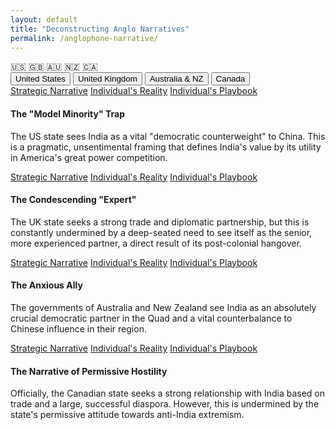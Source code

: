 ```yaml
---
layout: default
title: "Deconstructing Anglo Narratives"
permalink: /anglophone-narrative/
---
```


<div class="flag-container">
  <span title="United States" role="img" aria-label="United States Flag">🇺🇸</span>
  <span title="United Kingdom" role="img" aria-label="United Kingdom Flag">🇬🇧</span>
  <span title="Australia" role="img" aria-label="Australia Flag">🇦🇺</span>
  <span title="New Zealand" role="img" aria-label="New Zealand Flag">🇳🇿</span>
  <span title="Canada" role="img" aria-label="Canada Flag">🇨🇦</span>
</div>

<div class="tab-container">
  <div class="tab-buttons">
    <button class="tab-button active" onclick="openTab(event, 'us')">United States</button>
    <button class="tab-button" onclick="openTab(event, 'uk')">United Kingdom</button>
    <button class="tab-button" onclick="openTab(event, 'aus-nz')">Australia & NZ</button>
    <button class="tab-button" onclick="openTab(event, 'canada')">Canada</button>
  </div>

  <div id="us" class="tab-content" style="display:block;">
    <div class="master-detail-container">
      <div class="master-pane">
        <a href="#us-strategic" class="master-link active">Strategic Narrative</a>
        <a href="#us-reality" class="master-link">Individual's Reality</a>
        <a href="#us-playbook" class="master-link">Individual's Playbook</a>
      </div>
      <div class="detail-pane">
        <div id="us-strategic" class="detail-content">
          <h4>The "Model Minority" Trap</h4>
          <p>The US state sees India as a vital "democratic counterweight" to China. This is a pragmatic, unsentimental framing that defines India's value by its utility in America's great power competition.</p>
        </div>
        <div id="us-reality" class="detail-content" style="display:none;">
          <h4>The Individual's Reality</h4>
          <p>You are likely to encounter the "Model Minority" stereotype. This is a double-edged sword:</p>
          <ul>
            <li><strong>The "Positive":</strong> You will be seen as hardworking, intelligent, and successful.</li>
            <li><strong>The "Negative" (The Trap):</strong> This stereotype is incredibly limiting, often confining you to the "techie" box while ignoring leadership potential. It also creates a divisive wedge between Indian-Americans and other minority groups.</li>
          </ul>
        </div>
        <div id="us-playbook" class="detail-content" style="display:none;">
          <h4>The Individual's Playbook</h4>
          <ol>
            <li><strong>Reject the Box:</strong> Actively push back against the stereotype by taking on leadership roles and demonstrating creative, strategic thinking.</li>
            <li><strong>Control the Narrative:</strong> Use ignorance as an opportunity to provide a concise, powerful counter-narrative about modern India.</li>
            <li><strong>Build Alliances:</strong> Actively build relationships with all communities to break down the divisive effect of the model minority myth.</li>
          </ol>
        </div>
      </div>
    </div>
  </div>

  <div id="uk" class="tab-content">
    <div class="master-detail-container">
      <div class="master-pane">
        <a href="#uk-strategic" class="master-link active">Strategic Narrative</a>
        <a href="#uk-reality" class="master-link">Individual's Reality</a>
        <a href="#uk-playbook" class="master-link">Individual's Playbook</a>
      </div>
      <div class="detail-pane">
        <div id="uk-strategic" class="detail-content">
          <h4>The Condescending "Expert"</h4>
          <p>The UK state seeks a strong trade and diplomatic partnership, but this is constantly undermined by a deep-seated need to see itself as the senior, more experienced partner, a direct result of its post-colonial hangover.</p>
        </div>
        <div id="uk-reality" class="detail-content" style="display:none;">
          <h4>The Individual's Reality</h4>
          <p>You will likely encounter the "Expert Gaze"—the assumption that the British person you are speaking to inherently understands India better than you do. They will lecture you on your own history and express surprise at your sophistication, a microaggression rooted in a baseline assumption of Indian backwardness. This is the external manifestation of our own <strong><a href="/indian-narrative/colonial-hangover/">Colonial Hangover</a></strong>.</p>
        </div>
        <div id="uk-playbook" class="detail-content" style="display:none;">
          <h4>The Individual's Playbook</h4>
          <ol>
            <li><strong>Do Not Defer:</strong> Calmly and confidently correct their assumptions. You are the expert on your own reality.</li>
            <li><strong>Use Understated Confidence:</strong> A polite, firm statement is more effective than an angry outburst.</li>
            <li><strong>Demand Professional Equality:</strong> The relationship must be based on merit, not some imagined historical hierarchy.</li>
          </ol>
        </div>
      </div>
    </div>
  </div>

  <div id="aus-nz" class="tab-content">
    <div class="master-detail-container">
      <div class="master-pane">
        <a href="#aus-nz-strategic" class="master-link active">Strategic Narrative</a>
        <a href="#aus-nz-reality" class="master-link">Individual's Reality</a>
        <a href="#aus-nz-playbook" class="master-link">Individual's Playbook</a>
      </div>
      <div class="detail-pane">
        <div id="aus-nz-strategic" class="detail-content">
          <h4>The Anxious Ally</h4>
          <p>The governments of Australia and New Zealand see India as an absolutely crucial democratic partner in the Quad and a vital counterbalance to Chinese influence in their region.</p>
        </div>
        <div id="aus-nz-reality" class="detail-content" style="display:none;">
          <h4>The Individual's Reality</h4>
          <p>The experience can be a jarring "hot and cold" mix. You will find a deep appreciation for India's strategic importance in official circles, but may also encounter a significant amount of casual racism at the social level, rooted in a historical anxiety about being "overrun" by Asia.</p>
        </div>
        <div id="aus-nz-playbook" class="detail-content" style="display:none;">
          <h4>The Individual's Playbook</h4>
          <ol>
            <li><strong>Understand the Dichotomy:</strong> Be aware that the positive strategic narrative has not yet fully filtered down to all levels of society.</li>
            <li><strong>Leverage the Strategic Narrative:</strong> In professional settings, lean into the powerful narrative of the "Quad partnership."</li>
            <li><strong>Confront Social Racism Directly:</strong> Casual racism should not be tolerated. A calm but firm response is the most effective tool.</li>
          </ol>
        </div>
      </div>
    </div>
  </div>

  <div id="canada" class="tab-content">
    <div class="master-detail-container">
      <div class="master-pane">
        <a href="#canada-strategic" class="master-link active">Strategic Narrative</a>
        <a href="#canada-reality" class="master-link">Individual's Reality</a>
        <a href="#canada-playbook" class="master-link">Individual's Playbook</a>
      </div>
      <div class="detail-pane">
        <div id="canada-strategic" class="detail-content">
          <h4>The Narrative of Permissive Hostility</h4>
          <p>Officially, the Canadian state seeks a strong relationship with India based on trade and a large, successful diaspora. However, this is undermined by the state's permissive attitude towards anti-India extremism.</p>
        </div>
        <div id="canada-reality" class="detail-content" style="display:none;">
          <h4>The Individual's Reality</h4>
          <p>The friction is a jarring disconnect between a generally welcoming multicultural society and the state's tolerance of Khalistani extremism. For an individual, this is the unsettling knowledge that the country you live in provides a safe haven to groups that seek to dismember your country of origin.</p>
        </div>
        <div id="canada-playbook" class="detail-content" style="display:none;">
          <h4>The Individual's Playbook</h4>
          <ol>
            <li><strong>Recognize the Disconnect:</strong> The issue is not with the average person, but with a failure of the Canadian state.</li>
            <li><strong>Do Not Normalize Extremism:</strong> Do not accept the false equivalence of "freedom of speech" for what is clearly hate speech and the glorification of terrorism.</li>
            <li><strong>Engage Politically:</strong> This is a political problem that requires an organized, vocal political response from the Indo-Canadian community.</li>
          </ol>
        </div>
      </div>
    </div>
  </div>
</div>

<script>
  function openTab(evt, tabName) {
    var i, tabcontent, tabbuttons;
    tabcontent = document.getElementsByClassName("tab-content");
    for (i = 0; i < tabcontent.length; i++) {
      tabcontent[i].style.display = "none";
    }
    tabbuttons = document.getElementsByClassName("tab-button");
    for (i = 0; i < tabbuttons.length; i++) {
      tabbuttons[i].className = tabbuttons[i].className.replace(" active", "");
    }
    const targetTab = document.getElementById(tabName);
    targetTab.style.display = "block";
    evt.currentTarget.className += " active";
    
    // Initialize the master-detail for the newly opened tab
    initializeMasterDetail(targetTab);
  }

  function initializeMasterDetail(container) {
    const links = container.querySelectorAll('.master-link');
    const contents = container.querySelectorAll('.detail-content');

    links.forEach(link => {
      link.addEventListener('click', function(e) {
        e.preventDefault();
        const targetId = this.getAttribute('href').substring(1);

        links.forEach(l => l.classList.remove('active'));
        this.classList.add('active');

        contents.forEach(content => {
          if (content.id === targetId) {
            content.style.display = 'block';
          } else {
            content.style.display = 'none';
          }
        });
      });
    });
  }

  // Initialize the master-detail for the default active tab on page load
  initializeMasterDetail(document.querySelector('.tab-content[style*="display:block"]'));
</script>